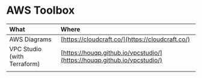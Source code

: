 # AWS Toolbox

| What | Where |
| :--- | :--- |
| AWS Diagrams | [https://cloudcraft.co/](https://cloudcraft.co/) |
| VPC Studio \(with Terraform\) | [https://houqp.github.io/vpcstudio/](https://houqp.github.io/vpcstudio/) |
|  |  |



